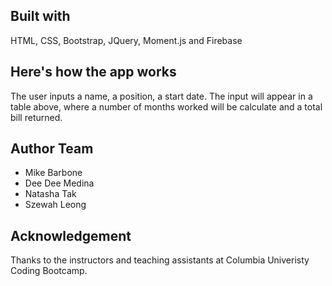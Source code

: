 ## Built with
HTML, CSS, Bootstrap, JQuery, Moment.js and Firebase

## Here's how the app works
The user inputs a name, a position, a start date. The input will appear in a table above, where a number of months worked will 
be calculate and a total bill returned.

## Author Team
- Mike Barbone
- Dee Dee Medina
- Natasha Tak
- Szewah Leong

## Acknowledgement
Thanks to the instructors and teaching assistants at Columbia Univeristy Coding Bootcamp.
